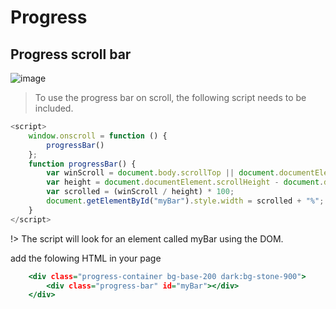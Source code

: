 # Progress

## Progress scroll bar

![image](./../../_media/examples/progress/progress-bar.gif)

> To use the progress bar on scroll, the following script needs to be included.
```.js
<script>
    window.onscroll = function () {
        progressBar()
    };
    function progressBar() {
        var winScroll = document.body.scrollTop || document.documentElement.scrollTop;
        var height = document.documentElement.scrollHeight - document.documentElement.clientHeight;
        var scrolled = (winScroll / height) * 100;
        document.getElementById("myBar").style.width = scrolled + "%";
    }
</script>
```

!> The script will look for an element called myBar using the DOM.

add the folowing HTML in your page

```.html
    <div class="progress-container bg-base-200 dark:bg-stone-900">
        <div class="progress-bar" id="myBar"></div>
    </div>
```